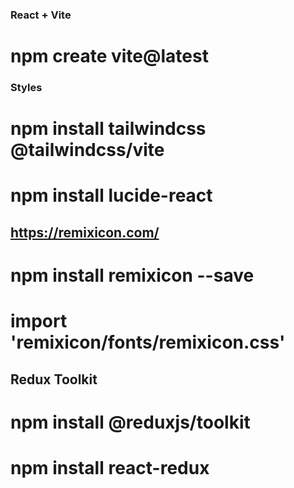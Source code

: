 ### React + Vite
# npm create vite@latest

### Styles
# npm install tailwindcss @tailwindcss/vite

# npm install lucide-react

## https://remixicon.com/
# npm install remixicon --save
# import 'remixicon/fonts/remixicon.css'

## Redux Toolkit
# npm install @reduxjs/toolkit
# npm install react-redux